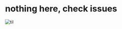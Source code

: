 nothing here, check issues
=========================

![til](https://raw.githubusercontent.com/xluffy/til/master/til.jpg)
